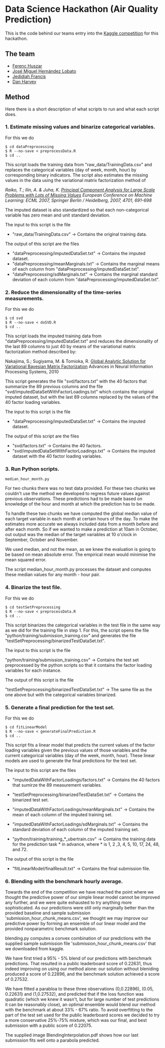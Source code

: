 # Data Science Hackathon (Air Quality Prediction)
This is the code behind our teams entry into the [Kaggle competition](https://www.kaggle.com/c/dsg-hackathon) for this hackathon.

## The team
 * [Ferenc Huszar](mlg.eng.cam.ac.uk/ferenc/)
 * [José Miguel Hernández Lobato](http://www.eng.cam.ac.uk/~jmh233/)
 * [Jedidiah Francis](http://jedifran.com/)
 * [Dan Harvey](https://github.com/danharvey)

## Method
Here there is a short description of what scripts to run and what each script does.

### 1. Estimate missing values and binarize categorical variables.

For this we do

    $ cd dataPreprocessing
    $ R --no-save < preprocessData.R
    $ cd ..

This script loads the training data from "raw_data/TrainingData.csv" and replaces
the categorical variables (day of week, month, hour) by corresponding binary indicators.
The script also estimates the missing values in the data using the variational matrix
factorization method of 

<cite>Raiko, T.; Ilin, A. & Juha, K. 
[Principal Component Analysis for Large Scale Problems with Lots of Missing Values](http://www.mendeley.com/research/principal-component-analysis-for-large-scale-problems-with-lots-of-missing-values) 
European Conference on Machine Learning: ECML 2007, Springer Berlin / Heidelberg, 2007, 4701, 691-698</cite>

The imputed dataset is also standardized so that each non-categorical variable
has zero mean and unit standard deviation.

The input to this script is the file 

 * "raw_data/TrainingData.csv"		->	Contains the original training data.

The output of this script are the files

 * "dataPreprocessing/imputedDataSet.txt"	->	Contains the imputed dataset.
 * "dataPreprocessing/meanMarginals.txt"	-> 	Contains the marginal means of each column from "dataPreprocessing/imputedDataSet.txt".
 * "dataPreprocessing/sdMarginals.txt"	-> 	Contains the marginal standard deviation of each column from "dataPreprocessing/imputedDataSet.txt".

### 2. Reduce the dimensionality of the time-series measurements.

For this we do

    $ cd svd
    $ R --no-save < doSVD.R
    $ cd ..

This script loads the imputed training data from "dataPreprocessing/imputedDataSet.txt" and reduces
the dimensionality of the last 89 columns to just 40 by means of the variational matrix factorization
method described by:

Nakajima, S.; Sugiyama, M. & Tomioka, R.
[Global Analytic Solution for Variational Bayesian Matrix Factorization](http://www.mendeley.com/research/global-analytic-solution-variational-bayesian-matrix-factorization)
Advances in Neural Information Processing Systems, 2010

This script generates the file "svd/factors.txt" with the 40 factors that summarize the 89 previous
columns and the file "svd/imputedDataSetWithFactorLoadings.txt" which contains the original imputed
dataset, but with the last 89 columns replaced by the values of the 40 factor loading variables.

The input to this script is the file

 * "dataPreprocessing/imputedDataSet.txt"		->	Contains the imputed dataset.

The output of this script are the files

 * "svd/factors.txt"				->	Contains the 40 factors.
 * "svd/imputedDataSetWithFactorLoadings.txt"	->	Contains the imputed dataset with the 40 factor loading variables.

### 3. Run Python scripts.

    median_hour_month.py

For two chunks there was no test data provided. For these two chunks we couldn't use the method we developed to regress future values against previous observations. These predictions had to be made based on knowledge of the hour and month at which the prediction has to be made.

To handle these two chunks we have computed the global median value of each target variable in each month at certain hours of the day. To make the estimates more accurate we always included data from a month before and after each month. So if we wanted to make a prediction at 10am in October, out output was the median of the target variables at 10 o'clock in September, October and November.

We used median, and not the mean, as we knew the evaluation is going to be based on mean absolute error. The empirical mean would minimise the mean squared error.

The script median_hour_month.py processes the dataset and computes these median values for any month - hour pair.

### 4. Binarize the test file.

For this we do

    $ cd testSetPreprocessing
    $ R --no-save < preprocessData.R
    $ cd ..

This script binarizes the categorical variables in the test file in the same way as we did for the
training file in step 1. For this, the script opens the file "python/training/submission_training.csv" and
generates the file "testSetPreprocessing/binarizedTestDataSet.txt".

The input to this script is the file

"python/training/submission_training.csv"	->	Contains the test set preprocessed by the python scripts so
							that it contains the factor loading variables for each instance.

The output of this script is the file

"testSetPreprocessing/binarizedTestDataSet.txt"	->	The same file as the one above but with the categorical variables binarized.

### 5. Generate a final prediction for the test set.

For this we do

    $ cd fitLinearModel
    $ R --no-save < generateFinalPrediction.R
    $ cd ..

This script fits a linear model that predicts the current values of the factor loading variables given
the previous values of those variables and the current categorical variables
(day of the week, month, hour). These linear models are used to generate the
final predictions for the test set.

The input to this script are the files

 * "imputedDataWithFactorLoadings/factors.txt"		-> 	Contains the 40 factors that sumirze the 89 measurement variables.
 * "testSetPreprocessing/binarizedTestDataSet.txt"		->	Contains the binarized test set.
 * "imputedDataWithFactorLoadings/meanMarginals.txt"	->	Contains the mean of each column of the imputed training set.
 * "imputedDataWithFactorLoadings/sdMarginals.txt"		-> 	Contains the standard deviation of each column of the imputed training set.

 * "python/training/training_*_ubertrain.csv"		-> 	Contains the training data for the prediction task * in advance,
 where * is 1, 2 ,3, 4, 5, 10, 17, 24, 48, and 72.

The output of this script is the file

 * "fitLinearModel/finalResult.txt"			-> 	Contains the final submission file.

### 6. Blending with the benchmark hourly average.

Towards the end of the competition we have reached the point where we thought the predictive power of our simple linear model cannot be improved any further, and we were quite exhausted to try anything more sophisticated. As our predictions were still only marginally better than the provided baseline and sample submission 'submission_hour_chunk_means.csv', we thought we may improve our predictive power by forming an ensemble of our linear model and the provided nonparametric benchmark solution.

blending.py computes a convex combination of our predictions with the supplied sample submission file 'submission_hour_chunk_means.csv' that we downloaded from kaggle.

We have first tried a 95% - 5% blend of our predictions with benchmark predictions. That resulted in a public leaderboard score of 0.22631, thus indeed improving on using our method alone: our solution without bleniding produced a score of 0.22896, and the benchmark solution achieved a score of 0.27532.

We have fitted a parabloa to these three observations (0,0.22896), (0.05, 0.22631) and (1,0.27532), and predicted that if the loss function was quadratic (which we knew it wasn't, but for large number of test predictions it can be reasonably close), an optimal ensemble would blend our method with the benchmark at about 33% - 67% ratio. To avoid overfitting to the part of the test set used for the public leaderboard scores we decided to try a more conservative 25%-75% mixture, which was our final, and best submission with a public score of 0.22075.

The supplied image BlendingInterpolation.pdf shows how our last submission fits well onto a parabola predicted.

